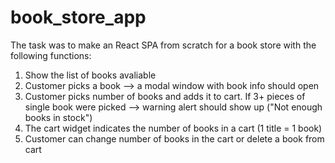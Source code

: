# book_store_app
The task was to make an React SPA from scratch for a book store with the following functions: 
1. Show the list of books avaliable
2. Customer picks a book --> a modal window with book info should open
3. Customer picks number of books and adds it to cart. If 3+ pieces of single book were picked --> warning alert should show up ("Not enough books in stock")
4. The cart widget indicates the number of books in a cart (1 title = 1 book)
5. Customer can change number of books in the cart or delete a book from cart
